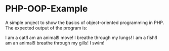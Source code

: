 PHP-OOP-Example
===============

A simple project to show the basics of object-oriented programming in PHP. The expected output of the program is:

I am a cat!I am an animal!I move!
I breathe through my lungs!
I am a fish!I am an animal!I breathe through my gills!
I swim!
